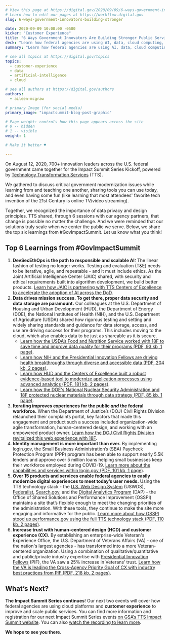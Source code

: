 ```yaml
---
# View this page at https://digital.gov/2020/09/09/6-ways-government-innovators-building-stronger
# Learn how to edit our pages at https://workflow.digital.gov
slug: 6-ways-government-innovators-building-stronger

date: 2020-09-09 10:00:00 -0500
kicker: "Customer Experience"
title: "6 Ways Government Innovators Are Building Stronger Public Services"
deck: "Learn how federal agencies are using AI, data, cloud computing, customer experience, and the TTS tech stack to improve civic resources for all Americans."
summary: "Learn how federal agencies are using AI, data, cloud computing, customer experience, and the TTS tech stack to improve civic resources for all Americans."

# see all topics at https://digital.gov/topics
topics:
  - customer-experience
  - data
  - artificial-intelligence
  - cloud

# see all authors at https://digital.gov/authors
authors:
  - aileen-mcgraw

# primary Image (for social media)
primary_image: "impactsummit-blog-post-graphic"

# Page weight: controls how this page appears across the site
# 0 -- hidden
# 1 -- visible
weight: 1

# Make it better ♥

---
```


On August 12, 2020, 700+ innovation leaders across the U.S. federal government came together for the Impact Summit Series Kickoff, powered by [Technology Transformation Services](https://www.gsa.gov/tts) (TTS).

We gathered to discuss critical government modernization issues while learning from and teaching one another, sharing tools you can use today, and even having some fun (like learning that most attendees' favorite tech invention of the 21st Century is online TV/video streaming).

Together, we recognized the importance of data privacy and design principles. TTS shared, through 6 sessions with our agency partners, that change is possible no matter the challenge. And we were reminded that our solutions truly scale when we center the public we serve. Below, we share the top six learnings from #GovImpactSummit. Let us know what you think!

## Top 6 Learnings from #GovImpactSummit

1. **DevSecEthOps is the path to responsible and scalable AI:** The linear fashion of testing no longer works. Testing and evaluation (T&E) needs to be iterative, agile, and repeatable - and it must include ethics. As the Joint Artificial Intelligence Center (JAIC) shared, with security and ethical requirements built into algorithm development, we build better products. [Learn how JAIC is partnering with TTS Centers of Excellence to accelerate the adoption of AI across the DoD](https://www.gsa.gov/cdnstatic/TTS%20Impact%20Story_Artificial%20Intelligence.pdf).
2. **Data drives mission success. To get there, proper data security and data storage are paramount.** Our colleagues at the U.S. Department of Housing and Urban Development (HUD), the Department of Energy (DOE), the National Institutes of Health (NIH), and the U.S. Department of Agriculture (USDA) shared how rigorous testing and setting and widely sharing standards and guidance for data storage, access, and use are driving success for their programs. This includes moving to the cloud, which also enables data to be just as shareable as it is secure.
   - [Learn how the USDA’s Food and Nutrition Service worked with 18F to save time and improve data quality for their programs (PDF, 93 kb, 1 page)](https://www.gsa.gov/cdnstatic/TTS%20Impact%20Story_USDA%20(2).pdf).
   - [Learn how NIH and the Presidential Innovation Fellows are driving health breakthroughs through diverse and accessible data (PDF, 204 kb, 2 pages)](https://www.gsa.gov/cdnstatic/TTS%20Impact%20Story_NIH_v2%20(2).pdf).
   - [Learn how HUD and the Centers of Excellence built a robust evidence-based tool to modernize application processes using advanced analytics (PDF, 181 kb, 2 pages)](https://www.gsa.gov/cdnstatic/TTS%20Impact%20Story_HUD.pdf).
   - [Learn how the DOE's National Nuclear Security Administration and 18F protected nuclear materials through data strategy (PDF, 85 kb, 1 page)](https://www.gsa.gov/cdnstatic/TTS%20Impact%20Story_NNSA_NSDD%20(1).pdf).
3. **Iterating improves experiences for the public _and_ the federal workforce.** When the Department of Justice’s (DOJ) Civil Rights Division relaunched their complaints portal, key factors that made this engagement and product such a success included organization-wide agile transformation, human-centered design, and working with an empowered product owner. [Learn how the DOJ Civil Rights Division revitalized this web experience with 18F](https://18f.gsa.gov/2020/07/07/transforming-how-dojs-civil-rights-division-engages-with-the-public/).
4. **Identity management is more important than ever.** By implementing login.gov, the Small Business Administration’s (SBA) Paycheck Protection Program (PPP) program has been able to support nearly 5.5K lenders and approve over 5 million loans helping small businesses keep their workforce employed during COVID-19. [Learn more about the capabilities and services within login.gov (PDF, 101 kb, 1 page)](https://www.gsa.gov/cdnstatic/TTS%20Impact%20Story_SBA_v2%20(1).pdf).
5. **Over 15 products and services enable federal agencies to easily modernize digital experiences to meet today’s user needs.** Using the TTS technology stack - the [U.S. Web Design System](https://designsystem.digital.gov/) (USWDS), [Federalist](https://federalist.18f.gov/), [Search.gov](https://www.search.gov/), and the [Digital Analytics Program](https://www.digitalgov.gov/services/dap/) (DAP) - the Office of Shared Solutions and Performance Improvement (OSSPI) maintains a site that’s flexible enough to meet the changing priorities of the administration. With these tools, they continue to make the site more engaging and informative for the public. [Learn more about how OSSPI stood up performance.gov using the full TTS technology stack (PDF, 110 kb, 2 pages)](https://www.gsa.gov/cdnstatic/TTS%20Impact%20Story_Performance.pdf).
6. **Increase trust with human-centered design (HCD) and customer experience (CX).** By establishing an enterprise-wide Veteran's Experience Office, the U.S. Department of Veterans Affairs (VA) - one of the nation's largest agencies - has transformed into a more Veteran-centered organization. Using a combination of qualitative/quantitative and public/private industry expertise with [Presidential Innovation Fellows](https://www.presidentialinnovationfellows.gov) (PIF), the VA saw a 25% increase in Veterans’ trust. [Learn how the VA is leading the Cross-Agency Priority Goal of CX with industry best practices from PIF (PDF, 218 kb, 2 pages)](https://www.gsa.gov/cdnstatic/TTS%20Impact%20Story_VEO%20(3).pdf).

## What’s Next?

**The Impact Summit Series continues**! Our next two events will cover how federal agencies are using cloud platforms and **customer experience** to improve and scale public services. You can find more information and registration for our next Impact Summit Series events [on GSA’s TTS Impact Summit website](https://www.gsa.gov/about-us/organization/federal-acquisition-service/technology-transformation-services/tts-impact-summit/tts-impact-summit-resources-and-materials). You can also [watch the recording to learn more](https://www.youtube.com/watch?v=Cp67gSKbw30&list=PLd9b-GuOJ3nEtmhIoQcUxdtZ-tyvXEf92&index=2).

**We hope to see you there.**
